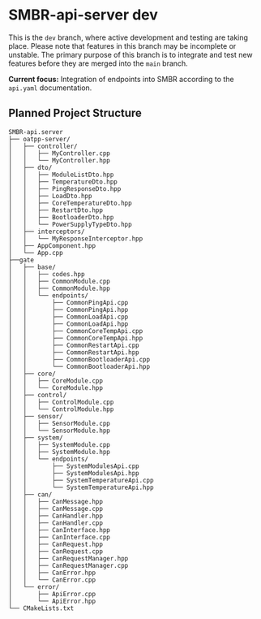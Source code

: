 # SMBR-api-server dev
This is the `dev` branch, where active development and testing are taking place. Please note that features in this branch may be incomplete or unstable. The primary purpose of this branch is to integrate and test new features before they are merged into the `main` branch.

**Current focus:** Integration of endpoints into SMBR according to the `api.yaml` documentation.

## Planned Project Structure
```
SMBR-api.server
├── oatpp-server/
│   ├── controller/                       
│   │   ├── MyController.cpp
│   │   └── MyController.hpp
│   ├── dto/
│   │   ├── ModuleListDto.hpp             
│   │   ├── TemperatureDto.hpp           
│   │   ├── PingResponseDto.hpp          
│   │   ├── LoadDto.hpp                  
│   │   ├── CoreTemperatureDto.hpp       
│   │   ├── RestartDto.hpp               
│   │   ├── BootloaderDto.hpp             
│   │   └── PowerSupplyTypeDto.hpp        
│   ├── interceptors/
│   │   └── MyResponseInterceptor.hpp
│   ├── AppComponent.hpp
│   └── App.cpp                      
├──gate
│   ├── base/
│   │   ├── codes.hpp
│   │   ├── CommonModule.cpp   
│   │   ├── CommonModule.hpp
│   │   └── endpoints/
│   │       ├── CommonPingApi.cpp        
│   │       ├── CommonPingApi.hpp        
│   │       ├── CommonLoadApi.cpp        
│   │       ├── CommonLoadApi.hpp        
│   │       ├── CommonCoreTempApi.cpp     
│   │       ├── CommonCoreTempApi.hpp    
│   │       ├── CommonRestartApi.cpp     
│   │       ├── CommonRestartApi.hpp     
│   │       ├── CommonBootloaderApi.cpp  
│   │       └── CommonBootloaderApi.hpp  
│   ├── core/
│   │   ├── CoreModule.cpp               
│   │   └── CoreModule.hpp
│   ├── control/
│   │   ├── ControlModule.cpp             
│   │   └── ControlModule.hpp
│   ├── sensor/
│   │   ├── SensorModule.cpp             
│   │   └── SensorModule.hpp
│   ├── system/
│   │   ├── SystemModule.cpp             
│   │   ├── SystemModule.hpp             
│   │   └── endpoints/
│   │       ├── SystemModulesApi.cpp     
│   │       ├── SystemModulesApi.hpp     
│   │       ├── SystemTemperatureApi.cpp 
│   │       └── SystemTemperatureApi.hpp 
│   ├── can/
│   │   ├── CanMessage.hpp               
│   │   ├── CanMessage.cpp               
│   │   ├── CanHandler.hpp               
│   │   ├── CanHandler.cpp               
│   │   ├── CanInterface.hpp                   
│   │   ├── CanInterface.cpp                   
│   │   ├── CanRequest.hpp               
│   │   ├── CanRequest.cpp               
│   │   ├── CanRequestManager.hpp        
│   │   ├── CanRequestManager.cpp        
│   │   ├── CanError.hpp                 
│   │   └── CanError.cpp                 
│   └── error/
│       ├── ApiError.cpp                 
│       └── ApiError.hpp                                   
└── CMakeLists.txt  
```

